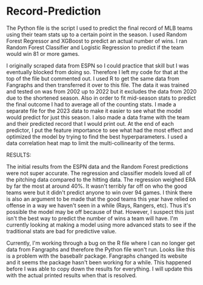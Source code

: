 # Record-Prediction

The Python file is the script I used to predict the final record of MLB teams using their team stats up to a certain point in the season. I used Random Forest Regressor and XGBoost to predict an actual number of wins. I ran Random Forest Classifier and Logistic Regression to predict if the team would win 81 or more games. 

I originally scraped data from ESPN so I could practice that skill but I was eventually blocked from doing so. Therefore I left my code for that at the top of the file but commented out. I used R to get the same data from Fangraphs and then transferred it over to this file. The data it was trained and tested on was from 2002 up to 2022 but it excludes the data from 2020 due to the shortened season. Also in order to fit mid-season stats to predict the final outcome I had to average all of the counting stats. I made a separate file for the 2023 data to make it easier to see what the model would predict for just this season. I also made a data frame with the team and their predicted record that I would print out. At the end of each predictor, I put the feature importance to see what had the most effect and optimized the model by trying to find the best hyperparameters. I used a data correlation heat map to limit the multi-collinearity of the terms. 

RESULTS:

The initial results from the ESPN data and the Random Forest predictions were not super accurate. The regression and classifier models loved all of the pitching data compared to the hitting data. The regression weighed ERA by far the most at around 40%. It wasn't terribly far off on who the good teams were but it didn't predict anyone to win over 94 games. I think there is also an argument to be made that the good teams this year have relied on offense in a way we haven't seen in a while (Rays, Rangers, etc). Thus it's possible the model may be off because of that. However, I suspect this just isn't the best way to predict the number of wins a team will have. I'm currently looking at making a model using more advanced stats to see if the traditional stats are bad for predictive value. 

Currently, I'm working through a bug on the R file where I can no longer get data from Fangraphs and therefore the Python file won't run. Looks like this is a problem with the baseballr package. Fangraphs changed its website and it seems the package hasn't been working for a while. This happened before I was able to copy down the results for everything. I will update this with the actual printed results when that is resolved. 
